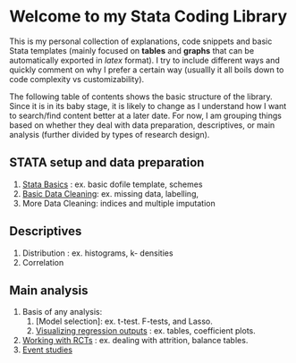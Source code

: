 # Welcome to my Stata Coding Library

This is my personal collection of explanations, code snippets and basic Stata templates (mainly focused on **tables** and **graphs** that can be automatically exported in *latex* format). I try to include different ways and quickly comment on why I prefer a certain way (usuallly it all boils down to code complexity vs customizability). 

The following table of contents shows the basic structure of the library. Since it is in its baby stage, it is likely to change as I understand how I want to search/find content better at a later date. For now, I am grouping things based on whether they deal with data preparation, descriptives, or main analysis (further divided by types of research design).

## STATA setup and data preparation

1. [Stata Basics](./content/stata_basics.md) : ex. basic dofile template, schemes
2. [Basic Data Cleaning](./content/data_cleaning.md): ex. missing data, labelling,
3. More Data Cleaning: indices and multiple imputation

## Descriptives

1. Distribution : ex. histograms, k- densities
2. Correlation

## Main analysis

1. Basis of any analysis:
   1. [Model selection]: ex. t-test. F-tests, and Lasso.
   2. [Visualizing regression outputs](./content/regression.md) : ex. tables, coefficient plots.
2. [Working with RCTs](./content/rct.md) : ex. dealing with attrition, balance tables.
3. [Event studies](./content/event_study.ipynb)
